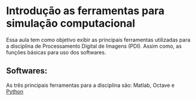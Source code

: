 Introdução as ferramentas para simulação computacional
======

Essa aula tem como objetivo exibir as principais ferramentas utilizadas para a disciplina de Processamento Digital de Imagens (PDI). Assim como, as funções básicas para uso dos softwares.

## Softwares:

As três principais ferramentas para a disciplina são: Matlab,  Octave e [Python](Python) 









